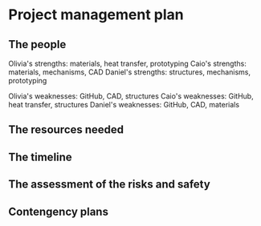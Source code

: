 # Project management plan


## The people

Olivia's strengths: materials, heat transfer, prototyping
Caio's strengths: materials, mechanisms, CAD
Daniel's strengths: structures, mechanisms, prototyping

Olivia's weaknesses: GitHub, CAD, structures
Caio's weaknesses: GitHub, heat transfer, structures
Daniel's weaknesses: GitHub, CAD, materials


## The resources needed



## The timeline



## The assessment of the risks and safety



## Contengency plans
